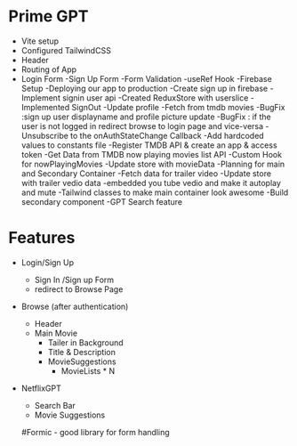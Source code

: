 # Prime GPT

- Vite setup
- Configured TailwindCSS 
- Header
- Routing of App
- Login Form
-Sign Up Form
-Form Validation
-useRef Hook
-Firebase Setup
-Deploying our app to production
-Create sign up in firebase
-Implement signin user api
-Created ReduxStore with userslice
-Implemented SignOut
-Update profile
-Fetch from tmdb movies
-BugFix :sign up user displayname and profile picture update
-BugFix : if the user is not logged in redirect browse to login page and vice-versa
-Unsubscribe to the onAuthStateChange Callback
-Add hardcoded values to constants file
-Register TMDB API & create an app & access token
-Get Data from TMDB now playing movies list API
-Custom Hook for nowPlayingMovies
-Update store with movieData
-Planning for main and Secondary Container 
-Fetch data for trailer video
-Update store with trailer vedio data
-embedded you tube vedio and make it autoplay and mute
-Tailwind classes to make main container look awesome
-Build secondary component
-GPT Search feature


# Features
- Login/Sign Up
    - Sign In /Sign up Form
    - redirect to Browse Page
- Browse (after authentication)
    - Header
    - Main Movie
        - Tailer in Background
        - Title & Description
        - MovieSuggestions
            - MovieLists * N 
- NetflixGPT
    - Search Bar
    - Movie Suggestions






    #Formic - good library for form handling